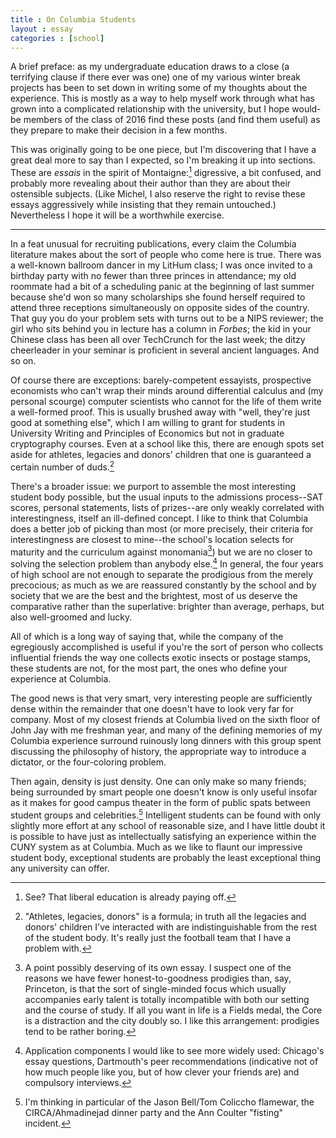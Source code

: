 ```yaml
---
title : On Columbia Students
layout : essay
categories : [school]
---
```


A brief preface: as my undergraduate education draws to a close (a terrifying
clause if there ever was one) one of my various winter break projects has been
to set down in writing some of my thoughts about the experience. This is mostly
as a way to help myself work through what has grown into a complicated
relationship with the university, but I hope would-be members of the class of
2016 find these posts (and find them useful) as they prepare to make their
decision in a few months.

This was originally going to be one piece, but I'm discovering that I have a
great deal more to say than I expected, so I'm breaking it up into sections.
These are _essais_ in the spirit of Montaigne:[^1] digressive, a bit confused,
and probably more revealing about their author than they are about their
ostensible subjects. (Like Michel, I also reserve the right to revise these
essays aggressively while insisting that they remain untouched.) Nevertheless I
hope it will be a worthwhile exercise.

***

In a feat unusual for recruiting publications, every claim the Columbia
literature makes about the sort of people who come here is true. There was a
well-known ballroom dancer in my LitHum class; I was once invited to a birthday
party with no fewer than three princes in attendance; my old roommate had a bit
of a scheduling panic at the beginning of last summer because she'd won so many
scholarships she found herself required to attend three receptions
simultaneously on opposite sides of the country. That guy you do your problem
sets with turns out to be a NIPS reviewer; the girl who sits behind you in
lecture has a column in _Forbes_; the kid in your Chinese class has been all
over TechCrunch for the last week; the ditzy cheerleader in your seminar is
proficient in several ancient languages. And so on.

Of course there are exceptions: barely-competent essayists, prospective
economists who can't wrap their minds around differential calculus and (my
personal scourge) computer scientists who cannot for the life of them write a
well-formed proof. This is usually brushed away with "well, they're just good at
something else", which I am willing to grant for students in University Writing
and Principles of Economics but not in graduate cryptography courses. Even at a
school like this, there are enough spots set aside for athletes, legacies and
donors' children that one is guaranteed a certain number of duds.[^2]

There's a broader issue: we purport to assemble the most interesting student
body possible, but the usual inputs to the admissions process--SAT scores,
personal statements, lists of prizes--are only weakly correlated with
interestingness, itself an ill-defined concept. I like to think that Columbia
does a better job of picking than most (or more precisely, their criteria for
interestingness are closest to mine--the school's location selects for maturity
and the curriculum against monomania[^3]) but we are no closer to solving the
selection problem than anybody else.[^4] In general, the four years of high
school are not enough to separate the prodigious from the merely precocious; as
much as we are reassured constantly by the school and by society that we are the
best and the brightest, most of us deserve the comparative rather than the
superlative: brighter than average, perhaps, but also well-groomed and lucky.

All of which is a long way of saying that, while the company of the egregiously
accomplished is useful if you're the sort of person who collects influential
friends the way one collects exotic insects or postage stamps, these students
are not, for the most part, the ones who define your experience at Columbia.

The good news is that very smart, very interesting people are sufficiently dense
within the remainder that one doesn't have to look very far for company. Most of
my closest friends at Columbia lived on the sixth floor of John Jay with me
freshman year, and many of the defining memories of my Columbia experience
surround ruinously long dinners with this group spent discussing the philosophy
of history, the appropriate way to introduce a dictator, or the four-coloring
problem.

Then again, density is just density. One can only make so many friends; being
surrounded by smart people one doesn't know is only useful insofar as it makes
for good campus theater in the form of public spats between student groups and
celebrities.[^5] Intelligent students can be found with only slightly more
effort at any school of reasonable size, and I have little doubt it is possible
to have just as intellectually satisfying an experience within the CUNY system
as at Columbia. Much as we like to flaunt our impressive student body,
exceptional students are probably the least exceptional thing any university can
offer.

[^1]: See? That liberal education is already paying off.

[^2]: "Athletes, legacies, donors" is a formula; in truth all the legacies and
donors' children I've interacted with are indistinguishable from the rest of the
student body. It's really just the football team that I have a problem with.

[^3]: A point possibly deserving of its own essay. I suspect one of the reasons
we have fewer honest-to-goodness prodigies than, say, Princeton, is that the
sort of single-minded focus which usually accompanies early talent is totally
incompatible with both our setting and the course of study. If all you want in
life is a Fields medal, the Core is a distraction and the city doubly so. I like
this arrangement: prodigies tend to be rather boring.

[^4]: Application components I would like to see more widely used: Chicago's
essay questions, Dartmouth's peer recommendations (indicative not of how much
people like you, but of how clever your friends are) and compulsory interviews.

[^5]: I'm thinking in particular of the Jason Bell/Tom Coliccho flamewar, the
CIRCA/Ahmadinejad dinner party and the Ann Coulter "fisting" incident.
